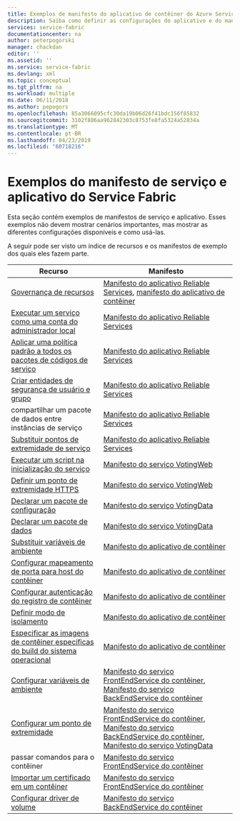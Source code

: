 ```yaml
---
title: Exemplos de manifesto do aplicativo de contêiner do Azure Service Fabric | Microsoft Docs
description: Saiba como definir as configurações do aplicativo e do manifesto do serviço para um aplicativo do Service Fabric.
services: service-fabric
documentationcenter: na
author: peterpogorski
manager: chackdan
editor: ''
ms.assetid: ''
ms.service: service-fabric
ms.devlang: xml
ms.topic: conceptual
ms.tgt_pltfrm: na
ms.workload: multiple
ms.date: 06/11/2018
ms.author: pepogors
ms.openlocfilehash: 85a3066095cfc30da19b06d26f41bdc156f85832
ms.sourcegitcommit: 3102f886aa962842303c8753fe8fa5324a52834a
ms.translationtype: MT
ms.contentlocale: pt-BR
ms.lasthandoff: 04/23/2019
ms.locfileid: "60718216"
---
```

# <a name="service-fabric-application-and-service-manifest-examples"></a>Exemplos do manifesto de serviço e aplicativo do Service Fabric
Esta seção contém exemplos de manifestos de serviço e aplicativo. Esses exemplos não devem mostrar cenários importantes, mas mostrar as diferentes configurações disponíveis e como usá-las. 

A seguir pode ser visto um índice de recursos e os manifestos de exemplo dos quais eles fazem parte.

|Recurso|Manifesto|
|---|---|
|[Governança de recursos](service-fabric-resource-governance.md)|[Manifesto do aplicativo Reliable Services](service-fabric-manifest-example-reliable-services-app.md#application-manifest), [manifesto do aplicativo de contêiner](service-fabric-manifest-example-container-app.md#application-manifest)|
|[Executar um serviço como uma conta do administrador local](service-fabric-application-runas-security.md)|[Manifesto do aplicativo Reliable Services](service-fabric-manifest-example-reliable-services-app.md#application-manifest)|
|[Aplicar uma política padrão a todos os pacotes de códigos de serviço](service-fabric-application-runas-security.md#apply-a-default-policy-to-all-service-code-packages)|[Manifesto do aplicativo Reliable Services](service-fabric-manifest-example-reliable-services-app.md#application-manifest)|
|[Criar entidades de segurança de usuário e grupo](service-fabric-application-runas-security.md)|[Manifesto do aplicativo Reliable Services](service-fabric-manifest-example-reliable-services-app.md#application-manifest)|
|compartilhar um pacote de dados entre instâncias de serviço|[Manifesto do aplicativo Reliable Services](service-fabric-manifest-example-reliable-services-app.md#application-manifest)|
|[Substituir pontos de extremidade de serviço](service-fabric-service-manifest-resources.md#overriding-endpoints-in-servicemanifestxml)|[Manifesto do aplicativo Reliable Services](service-fabric-manifest-example-reliable-services-app.md#application-manifest)|
|[Executar um script na inicialização do serviço](service-fabric-run-script-at-service-startup.md)|[Manifesto do serviço VotingWeb](service-fabric-manifest-example-reliable-services-app.md#votingweb-service-manifest)|
|[Definir um ponto de extremidade HTTPS](service-fabric-tutorial-dotnet-app-enable-https-endpoint.md#define-an-https-endpoint-in-the-service-manifest)|[Manifesto do serviço VotingWeb](service-fabric-manifest-example-reliable-services-app.md#votingweb-service-manifest)|
|[Declarar um pacote de configuração](service-fabric-application-and-service-manifests.md)|[Manifesto do serviço VotingData](service-fabric-manifest-example-reliable-services-app.md#votingdata-service-manifest)|
|[Declarar um pacote de dados](service-fabric-application-and-service-manifests.md)|[Manifesto do serviço VotingData](service-fabric-manifest-example-reliable-services-app.md#votingdata-service-manifest)|
|[Substituir variáveis de ambiente](service-fabric-get-started-containers.md#configure-and-set-environment-variables)|[Manifesto do aplicativo de contêiner](service-fabric-manifest-example-container-app.md#application-manifest)|
|[Configurar mapeamento de porta para host do contêiner](service-fabric-get-started-containers.md#configure-container-port-to-host-port-mapping-and-container-to-container-discovery)| [Manifesto do aplicativo de contêiner](service-fabric-manifest-example-container-app.md#application-manifest)|
|[Configurar autenticação do registro de contêiner](service-fabric-get-started-containers.md#configure-container-registry-authentication)|[Manifesto do aplicativo de contêiner](service-fabric-manifest-example-container-app.md#application-manifest)|
|[Definir modo de isolamento](service-fabric-get-started-containers.md#configure-isolation-mode)|[Manifesto do aplicativo de contêiner](service-fabric-manifest-example-container-app.md#application-manifest)|
|[Especificar as imagens de contêiner específicas do build do sistema operacional](service-fabric-get-started-containers.md#specify-os-build-specific-container-images)|[Manifesto do aplicativo de contêiner](service-fabric-manifest-example-container-app.md#application-manifest)|
|[Configurar variáveis de ambiente](service-fabric-get-started-containers.md#configure-and-set-environment-variables)|[Manifesto do serviço FrontEndService do contêiner](service-fabric-manifest-example-container-app.md#frontendservice-service-manifest), [Manifesto do serviço BackEndService do contêiner](service-fabric-manifest-example-container-app.md#backendservice-service-manifest)|
|[Configurar um ponto de extremidade](service-fabric-get-started-containers.md#configure-communication)|[Manifesto do serviço FrontEndService do contêiner](service-fabric-manifest-example-container-app.md#frontendservice-service-manifest), [Manifesto do serviço BackEndService do contêiner](service-fabric-manifest-example-container-app.md#backendservice-service-manifest), [Manifesto do serviço VotingData](service-fabric-manifest-example-reliable-services-app.md#votingdata-service-manifest)|
|passar comandos para o contêiner|[Manifesto do serviço FrontEndService do contêiner](service-fabric-manifest-example-container-app.md#frontendservice-service-manifest)|
|[Importar um certificado em um contêiner](service-fabric-securing-containers.md)|[Manifesto do serviço FrontEndService do contêiner](service-fabric-manifest-example-container-app.md#frontendservice-service-manifest)|
|[Configurar driver de volume](service-fabric-containers-volume-logging-drivers.md)|[Manifesto do serviço BackEndService do contêiner](service-fabric-manifest-example-container-app.md#backendservice-service-manifest)|

